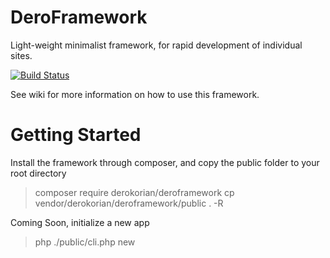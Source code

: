 DeroFramework
=============

Light-weight minimalist framework, for rapid development of individual sites.

[![Build Status](https://travis-ci.org/derokorian/DeroFramework.svg?branch=master)](https://travis-ci.org/derokorian/DeroFramework)

See wiki for more information on how to use this framework.

Getting Started
===============
Install the framework through composer, and copy the public folder to your root directory
> composer require derokorian/deroframework
> cp vendor/derokorian/deroframework/public . -R

Coming Soon, initialize a new app
> php ./public/cli.php new